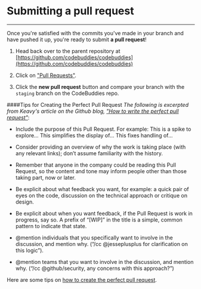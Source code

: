 # Submitting a pull request
----

Once you're satisfied with the commits you've made in your branch and have pushed it up, you're ready to submit **a pull request**!

1. Head back over to the parent repository at [https://github.com/codebuddies/codebuddies](https://github.com/codebuddies/codebuddies)
2. Click on ["Pull Requests"](https://github.com/codebuddies/codebuddies/pulls).

3. Click the **new pull request** button and compare your branch with the `staging` branch on the CodeBuddies repo.

####Tips for Creating the Perfect Pull Request
*The following is excerpted from Keavy's article on the Github blog, ["How to write the perfect pull request"](https://github.com/blog/1943-how-to-write-the-perfect-pull-request)*:
- Include the purpose of this Pull Request. For example: This is a spike to explore… This simplifies the display of… This fixes handling of…

- Consider providing an overview of why the work is taking place (with any relevant links); don’t assume familiarity with the history.

- Remember that anyone in the company could be reading this Pull Request, so the content and tone may inform people other than those taking part, now or later.

- Be explicit about what feedback you want, for example: a quick pair of eyes on the code, discussion on the technical approach or critique on design.

- Be explicit about when you want feedback, if the Pull Request is work in progress, say so. A prefix of “[WIP]” in the title is a simple, common pattern to indicate that state.

- @mention individuals that you specifically want to involve in the discussion, and mention why. (“/cc @jesseplusplus for clarification on this logic”).

- @mention teams that you want to involve in the discussion, and mention why. (“/cc @github/security, any concerns with this approach?”)

Here are some tips on [how to create the perfect pull request](https://github.com/blog/1943-how-to-write-the-perfect-pull-request).
